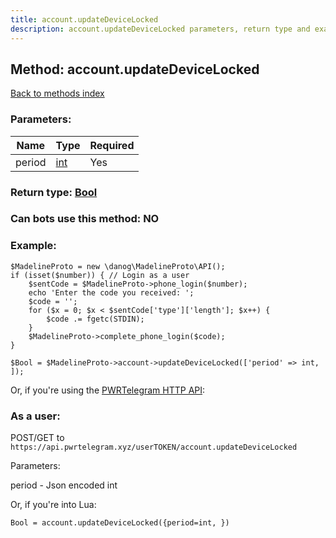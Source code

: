 ```yaml
---
title: account.updateDeviceLocked
description: account.updateDeviceLocked parameters, return type and example
---
```

## Method: account.updateDeviceLocked  
[Back to methods index](index.md)


### Parameters:

| Name     |    Type       | Required |
|----------|---------------|----------|
|period|[int](../types/int.md) | Yes|


### Return type: [Bool](../types/Bool.md)

### Can bots use this method: **NO**


### Example:


```
$MadelineProto = new \danog\MadelineProto\API();
if (isset($number)) { // Login as a user
    $sentCode = $MadelineProto->phone_login($number);
    echo 'Enter the code you received: ';
    $code = '';
    for ($x = 0; $x < $sentCode['type']['length']; $x++) {
        $code .= fgetc(STDIN);
    }
    $MadelineProto->complete_phone_login($code);
}

$Bool = $MadelineProto->account->updateDeviceLocked(['period' => int, ]);
```

Or, if you're using the [PWRTelegram HTTP API](https://pwrtelegram.xyz):



### As a user:

POST/GET to `https://api.pwrtelegram.xyz/userTOKEN/account.updateDeviceLocked`

Parameters:

period - Json encoded int




Or, if you're into Lua:

```
Bool = account.updateDeviceLocked({period=int, })
```

